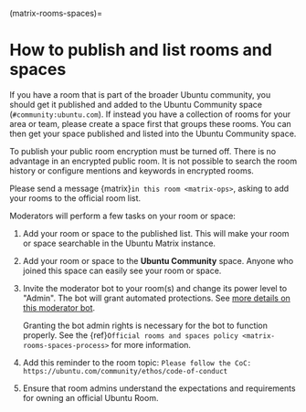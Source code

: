 (matrix-rooms-spaces)=
# How to publish and list rooms and spaces

If you have a room that is part of the broader Ubuntu community, you should get it published and added to the Ubuntu Community space (`#community:ubuntu.com`).
If instead you have a collection of rooms for your area or team, please create a space first that groups these rooms.
You can then get your space published and listed into the Ubuntu Community space.

To publish your public room encryption must be turned off.
There is no advantage in an encrypted public room.
It is not possible to search the room history or configure mentions and keywords in encrypted rooms.

Please send a message {matrix}`in this room <matrix-ops>`, asking to add your rooms to the official room list.

Moderators will perform a few tasks on your room or space:

1. Add your room or space to the published list.
   This will make your room or space searchable in the Ubuntu Matrix instance.

1. Add your room or space to the **Ubuntu Community** space.
   Anyone who joined this space can easily see your room or space.

1. Invite the moderator bot to your room(s) and change its power level to "Admin".
   The bot will grant automated protections.
   See [more details on this moderator bot](https://github.com/matrix-org/mjolnir).

   Granting the bot admin rights is necessary for the bot to function properly.
   See the {ref}`Official rooms and spaces policy <matrix-rooms-spaces-process>` for more information.

1. Add this reminder to the room topic: `Please follow the CoC: https://ubuntu.com/community/ethos/code-of-conduct`

1. Ensure that room admins understand the expectations and requirements for owning an official Ubuntu Room.


